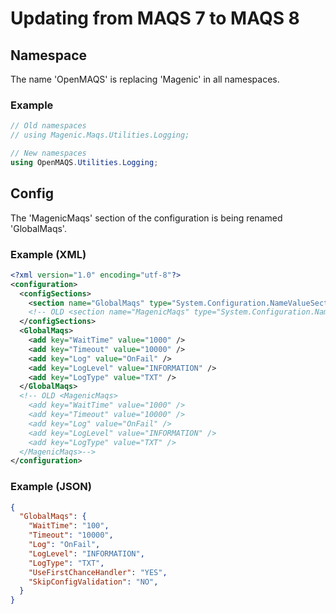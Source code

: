 # Updating from MAQS 7 to MAQS 8

## Namespace
The name 'OpenMAQS' is replacing 'Magenic' in all namespaces. 
### Example
```csharp
// Old namespaces
// using Magenic.Maqs.Utilities.Logging;

// New namespaces
using OpenMAQS.Utilities.Logging;
```

## Config
The 'MagenicMaqs' section of the configuration is being renamed 'GlobalMaqs'.
### Example (XML)
```xml
<?xml version="1.0" encoding="utf-8"?>
<configuration>
  <configSections>
    <section name="GlobalMaqs" type="System.Configuration.NameValueSectionHandler" />
    <!-- OLD <section name="MagenicMaqs" type="System.Configuration.NameValueSectionHandler" />-->
  </configSections>
  <GlobalMaqs>
    <add key="WaitTime" value="1000" />
    <add key="Timeout" value="10000" />
    <add key="Log" value="OnFail" />
    <add key="LogLevel" value="INFORMATION" />
    <add key="LogType" value="TXT" />
  </GlobalMaqs>
  <!-- OLD <MagenicMaqs>
    <add key="WaitTime" value="1000" />
    <add key="Timeout" value="10000" />
    <add key="Log" value="OnFail" />
    <add key="LogLevel" value="INFORMATION" />
    <add key="LogType" value="TXT" />
  </MagenicMaqs>-->
</configuration>
```
### Example (JSON)
```json
{
  "GlobalMaqs": {
    "WaitTime": "100",
    "Timeout": "10000",
    "Log": "OnFail",
    "LogLevel": "INFORMATION",
    "LogType": "TXT",
    "UseFirstChanceHandler": "YES",
    "SkipConfigValidation": "NO",
  }
}
```


